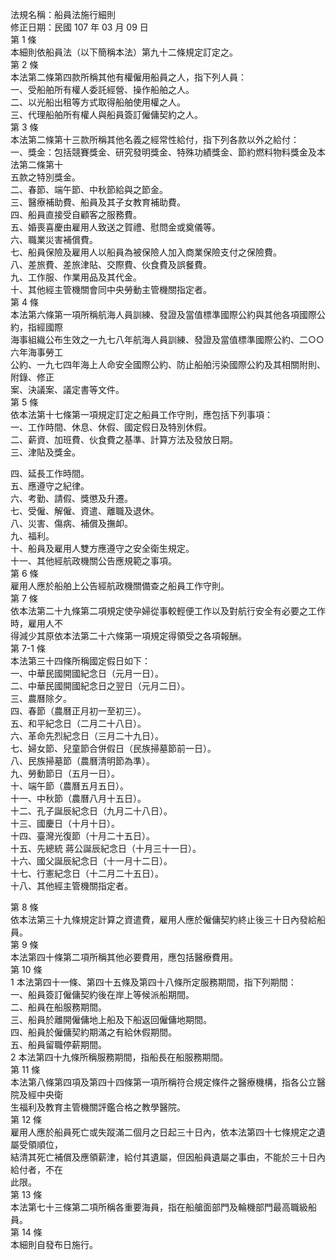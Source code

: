 法規名稱：船員法施行細則  
修正日期：民國 107 年 03 月 09 日  
第 1 條  
本細則依船員法（以下簡稱本法）第九十二條規定訂定之。  
第 2 條  
本法第二條第四款所稱其他有權僱用船員之人，指下列人員：  
一、受船舶所有權人委託經營、操作船舶之人。  
二、以光船出租等方式取得船舶使用權之人。  
三、代理船舶所有權人與船員簽訂僱傭契約之人。  
第 3 條  
本法第二條第十三款所稱其他名義之經常性給付，指下列各款以外之給付：  
一、獎金：包括競賽獎金、研究發明獎金、特殊功績獎金、節約燃料物料獎金及本法第二條第十  
五款之特別獎金。  
二、春節、端午節、中秋節給與之節金。  
三、醫療補助費、船員及其子女教育補助費。  
四、船員直接受自顧客之服務費。  
五、婚喪喜慶由雇用人致送之賀禮、慰問金或奠儀等。  
六、職業災害補償費。  
七、船員保險及雇用人以船員為被保險人加入商業保險支付之保險費。  
八、差旅費、差旅津貼、交際費、伙食費及誤餐費。  
九、工作服、作業用品及其代金。  
十、其他經主管機關會同中央勞動主管機關指定者。  
第 4 條  
本法第六條第一項所稱航海人員訓練、發證及當值標準國際公約與其他各項國際公約，指經國際  
海事組織公布生效之一九七八年航海人員訓練、發證及當值標準國際公約、二○○六年海事勞工  
公約、一九七四年海上人命安全國際公約、防止船舶污染國際公約及其相關附則、附錄、修正  
案、決議案、議定書等文件。  
第 5 條  
依本法第十七條第一項規定訂定之船員工作守則，應包括下列事項：  
一、工作時間、休息、休假、國定假日及特別休假。  
二、薪資、加班費、伙食費之基準、計算方法及發放日期。  
三、津貼及獎金。  


四、延長工作時間。  
五、應遵守之紀律。  
六、考勤、請假、獎懲及升遷。  
七、受僱、解僱、資遣、離職及退休。  
八、災害、傷病、補償及撫卹。  
九、福利。  
十、船員及雇用人雙方應遵守之安全衛生規定。  
十一、其他經航政機關公告應規範之事項。  
第 6 條  
雇用人應於船舶上公告經航政機關備查之船員工作守則。  
第 7 條  
依本法第二十九條第二項規定使孕婦從事較輕便工作以及對航行安全有必要之工作時，雇用人不  
得減少其原依本法第二十六條第一項規定得領受之各項報酬。  
第 7-1 條  
本法第三十四條所稱國定假日如下：  
一、中華民國開國紀念日（元月一日）。  
二、中華民國開國紀念日之翌日（元月二日）。  
三、農曆除夕。  
四、春節（農曆正月初一至初三）。  
五、和平紀念日（二月二十八日）。  
六、革命先烈紀念日（三月二十九日）。  
七、婦女節、兒童節合併假日（民族掃墓節前一日）。  
八、民族掃墓節（農曆清明節為準）。  
九、勞動節日（五月一日）。  
十、端午節（農曆五月五日）。  
十一、中秋節（農曆八月十五日）。  
十二、孔子誕辰紀念日（九月二十八日）。  
十三、國慶日（十月十日）。  
十四、臺灣光復節（十月二十五日）。  
十五、先總統 蔣公誕辰紀念日（十月三十一日）。  
十六、國父誕辰紀念日（十一月十二日）。  
十七、行憲紀念日（十二月二十五日）。  
十八、其他經主管機關指定者。  


第 8 條  
依本法第三十九條規定計算之資遣費，雇用人應於僱傭契約終止後三十日內發給船員。  
第 9 條  
本法第四十條第二項所稱其他必要費用，應包括醫療費用。  
第 10 條  
1 本法第四十一條、第四十五條及第四十八條所定服務期間，指下列期間：  
一、船員簽訂僱傭契約後在岸上等候派船期間。  
二、船員在船服務期間。  
三、船員於離開僱傭地上船及下船返回僱傭地期間。  
四、船員於僱傭契約期滿之有給休假期間。  
五、船員留職停薪期間。  
2 本法第四十九條所稱服務期間，指船長在船服務期間。  
第 11 條  
本法第八條第四項及第四十四條第一項所稱符合規定條件之醫療機構，指各公立醫院及經中央衛  
生福利及教育主管機關評鑑合格之教學醫院。  
第 12 條  
雇用人應於船員死亡或失蹤滿二個月之日起三十日內，依本法第四十七條規定之遺屬受領順位，  
結清其死亡補償及應領薪津，給付其遺屬，但因船員遺屬之事由，不能於三十日內給付者，不在  
此限。  
第 13 條  
本法第七十三條第二項所稱各重要海員，指在船艙面部門及輪機部門最高職級船員。  
第 14 條  
本細則自發布日施行。  


